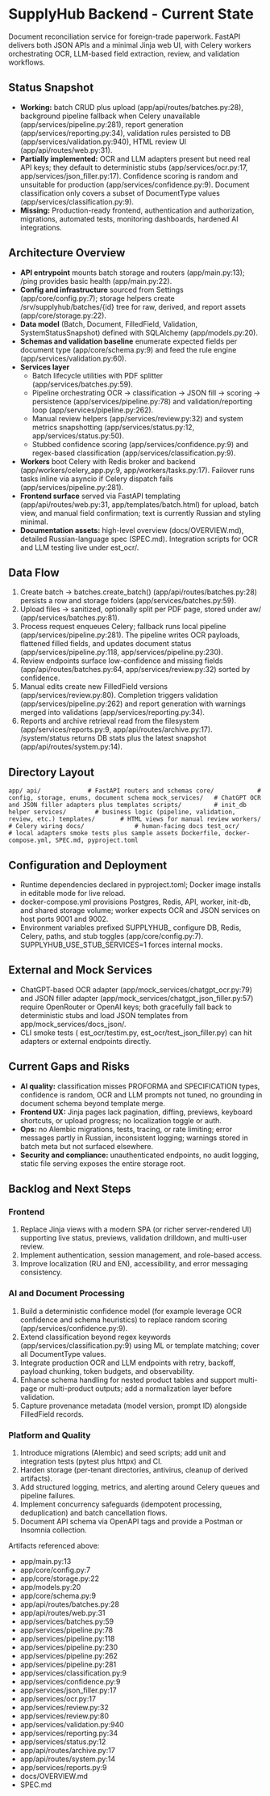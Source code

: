 ﻿# SupplyHub Backend - Current State

Document reconciliation service for foreign-trade paperwork. FastAPI delivers both JSON APIs and a minimal Jinja web UI, with Celery workers orchestrating OCR, LLM-based field extraction, review, and validation workflows.

## Status Snapshot
- **Working:** batch CRUD plus upload (app/api/routes/batches.py:28), background pipeline fallback when Celery unavailable (app/services/pipeline.py:281), report generation (app/services/reporting.py:34), validation rules persisted to DB (app/services/validation.py:940), HTML review UI (app/api/routes/web.py:31).
- **Partially implemented:** OCR and LLM adapters present but need real API keys; they default to deterministic stubs (app/services/ocr.py:17, app/services/json_filler.py:17). Confidence scoring is random and unsuitable for production (app/services/confidence.py:9). Document classification only covers a subset of DocumentType values (app/services/classification.py:9).
- **Missing:** Production-ready frontend, authentication and authorization, migrations, automated tests, monitoring dashboards, hardened AI integrations.

## Architecture Overview
- **API entrypoint** mounts batch storage and routers (app/main.py:13); /ping provides basic health (app/main.py:22).
- **Config and infrastructure** sourced from Settings (app/core/config.py:7); storage helpers create /srv/supplyhub/batches/{id} tree for raw, derived, and report assets (app/core/storage.py:22).
- **Data model** (Batch, Document, FilledField, Validation, SystemStatusSnapshot) defined with SQLAlchemy (app/models.py:20).
- **Schemas and validation baseline** enumerate expected fields per document type (app/core/schema.py:9) and feed the rule engine (app/services/validation.py:60).
- **Services layer**
  - Batch lifecycle utilities with PDF splitter (app/services/batches.py:59).
  - Pipeline orchestrating OCR -> classification -> JSON fill -> scoring -> persistence (app/services/pipeline.py:78) and validation/reporting loop (app/services/pipeline.py:262).
  - Manual review helpers (app/services/review.py:32) and system metrics snapshotting (app/services/status.py:12, app/services/status.py:50).
  - Stubbed confidence scoring (app/services/confidence.py:9) and regex-based classification (app/services/classification.py:9).
- **Workers** boot Celery with Redis broker and backend (app/workers/celery_app.py:9, app/workers/tasks.py:17). Failover runs tasks inline via asyncio if Celery dispatch fails (app/services/pipeline.py:281).
- **Frontend surface** served via FastAPI templating (app/api/routes/web.py:31, app/templates/batch.html) for upload, batch view, and manual field confirmation; text is currently Russian and styling minimal.
- **Documentation assets:** high-level overview (docs/OVERVIEW.md), detailed Russian-language spec (SPEC.md). Integration scripts for OCR and LLM testing live under 	est_ocr/.

## Data Flow
1. Create batch -> batches.create_batch() (app/api/routes/batches.py:28) persists a row and storage folders (app/services/batches.py:59).
2. Upload files -> sanitized, optionally split per PDF page, stored under 
aw/ (app/services/batches.py:81).
3. Process request enqueues Celery; fallback runs local pipeline (app/services/pipeline.py:281). The pipeline writes OCR payloads, flattened filled fields, and updates document status (app/services/pipeline.py:118, app/services/pipeline.py:230).
4. Review endpoints surface low-confidence and missing fields (app/api/routes/batches.py:64, app/services/review.py:32) sorted by confidence.
5. Manual edits create new FilledField versions (app/services/review.py:80). Completion triggers validation (app/services/pipeline.py:262) and report generation with warnings merged into validations (app/services/reporting.py:34).
6. Reports and archive retrieval read from the filesystem (app/services/reports.py:9, app/api/routes/archive.py:17). /system/status returns DB stats plus the latest snapshot (app/api/routes/system.py:14).

## Directory Layout
`
app/
  api/             # FastAPI routers and schemas
  core/            # config, storage, enums, document schema
  mock_services/   # ChatGPT OCR and JSON filler adapters plus templates
  scripts/         # init_db helper
  services/        # business logic (pipeline, validation, review, etc.)
  templates/       # HTML views for manual review
  workers/         # Celery wiring
docs/              # human-facing docs
test_ocr/          # local adapters smoke tests plus sample assets
Dockerfile, docker-compose.yml, SPEC.md, pyproject.toml
`

## Configuration and Deployment
- Runtime dependencies declared in pyproject.toml; Docker image installs in editable mode for live reload.
- docker-compose.yml provisions Postgres, Redis, API, worker, init-db, and shared storage volume; worker expects OCR and JSON services on host ports 9001 and 9002.
- Environment variables prefixed SUPPLYHUB_ configure DB, Redis, Celery, paths, and stub toggles (app/core/config.py:7). SUPPLYHUB_USE_STUB_SERVICES=1 forces internal mocks.

## External and Mock Services
- ChatGPT-based OCR adapter (app/mock_services/chatgpt_ocr.py:79) and JSON filler adapter (app/mock_services/chatgpt_json_filler.py:57) require OpenRouter or OpenAI keys; both gracefully fall back to deterministic stubs and load JSON templates from app/mock_services/docs_json/.
- CLI smoke tests (	est_ocr/testim.py, 	est_ocr/test_json_filler.py) can hit adapters or external endpoints directly.

## Current Gaps and Risks
- **AI quality:** classification misses PROFORMA and SPECIFICATION types, confidence is random, OCR and LLM prompts not tuned, no grounding in document schema beyond template merge.
- **Frontend UX:** Jinja pages lack pagination, diffing, previews, keyboard shortcuts, or upload progress; no localization toggle or auth.
- **Ops:** no Alembic migrations, tests, tracing, or rate limiting; error messages partly in Russian, inconsistent logging; warnings stored in batch meta but not surfaced elsewhere.
- **Security and compliance:** unauthenticated endpoints, no audit logging, static file serving exposes the entire storage root.

## Backlog and Next Steps
### Frontend
1. Replace Jinja views with a modern SPA (or richer server-rendered UI) supporting live status, previews, validation drilldown, and multi-user review.
2. Implement authentication, session management, and role-based access.
3. Improve localization (RU and EN), accessibility, and error messaging consistency.

### AI and Document Processing
1. Build a deterministic confidence model (for example leverage OCR confidence and schema heuristics) to replace random scoring (app/services/confidence.py:9).
2. Extend classification beyond regex keywords (app/services/classification.py:9) using ML or template matching; cover all DocumentType values.
3. Integrate production OCR and LLM endpoints with retry, backoff, payload chunking, token budgets, and observability.
4. Enhance schema handling for nested product tables and support multi-page or multi-product outputs; add a normalization layer before validation.
5. Capture provenance metadata (model version, prompt ID) alongside FilledField records.

### Platform and Quality
1. Introduce migrations (Alembic) and seed scripts; add unit and integration tests (pytest plus httpx) and CI.
2. Harden storage (per-tenant directories, antivirus, cleanup of derived artifacts).
3. Add structured logging, metrics, and alerting around Celery queues and pipeline failures.
4. Implement concurrency safeguards (idempotent processing, deduplication) and batch cancellation flows.
5. Document API schema via OpenAPI tags and provide a Postman or Insomnia collection.

Artifacts referenced above:
- app/main.py:13
- app/core/config.py:7
- app/core/storage.py:22
- app/models.py:20
- app/core/schema.py:9
- app/api/routes/batches.py:28
- app/api/routes/web.py:31
- app/services/batches.py:59
- app/services/pipeline.py:78
- app/services/pipeline.py:118
- app/services/pipeline.py:230
- app/services/pipeline.py:262
- app/services/pipeline.py:281
- app/services/classification.py:9
- app/services/confidence.py:9
- app/services/json_filler.py:17
- app/services/ocr.py:17
- app/services/review.py:32
- app/services/review.py:80
- app/services/validation.py:940
- app/services/reporting.py:34
- app/services/status.py:12
- app/api/routes/archive.py:17
- app/api/routes/system.py:14
- app/services/reports.py:9
- docs/OVERVIEW.md
- SPEC.md

